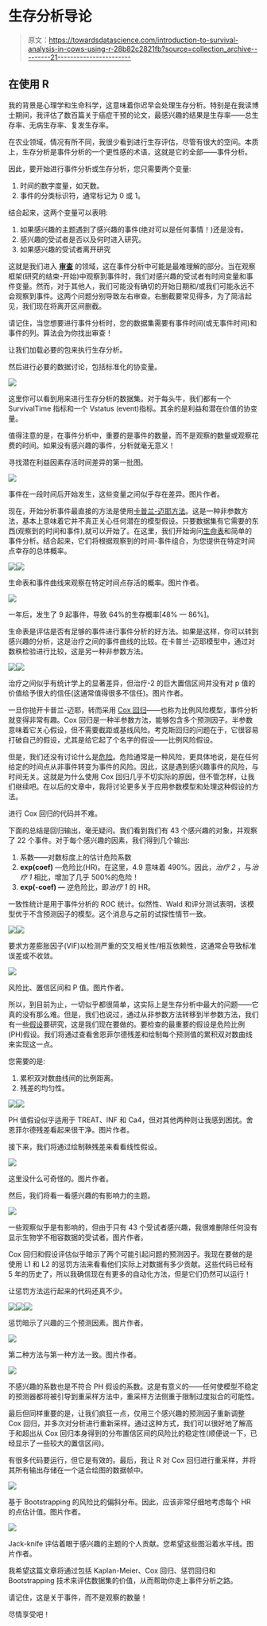 # 生存分析导论

> 原文：<https://towardsdatascience.com/introduction-to-survival-analysis-in-cows-using-r-28b82c2821fb?source=collection_archive---------21----------------------->

## 在使用 R

我的背景是心理学和生命科学，这意味着你迟早会处理生存分析。特别是在我读博士期间，我评估了数百篇关于癌症干预的论文，最感兴趣的结果是生存率——总生存率、无病生存率、复发生存率。

在农业领域，情况有所不同，我很少看到进行生存评估，尽管有很大的空间。本质上，生存分析是事件分析的一个更性感的术语，这就是它的全部——事件分析。

因此，要开始进行事件分析或生存分析，您只需要两个变量:

1.  时间的数字度量，如天数。
2.  事件的分类标识符，通常标记为 0 或 1。

结合起来，这两个变量可以表明:

1.  如果感兴趣的主题遇到了感兴趣的事件(绝对可以是任何事情！)还是没有。
2.  感兴趣的受试者是否以及何时进入研究。
3.  如果感兴趣的受试者离开研究

这就是我们进入 [**审查**](https://www2.karlin.mff.cuni.cz/~pesta/NMFM404/survival.html) 的领域，这在事件分析中可能是最难理解的部分。当在观察框架(研究的结束-开始)中观察到事件时，我们对感兴趣的受试者有时间变量和事件变量。然而，对于其他人，我们可能没有确切的开始日期和/或我们可能永远不会观察到事件。这两个问题分别导致左右审查。右删截要常见得多，为了简洁起见，我们现在将离开区间删截。

请记住，当您想要进行事件分析时，您的数据集需要有事件时间(或无事件时间)和事件的列。算法会为你找出审查！

让我们加载必要的包来执行生存分析。

然后进行必要的数据讨论，包括标准化的协变量。

![](img/8061ebfd3baac2160b0774501c8e70df.png)

这里你可以看到用来进行生存分析的数据集。对于每头牛，我们都有一个 SurvivalTime 指标和一个 Vstatus (event)指标。其余的是利益和潜在价值的协变量。

值得注意的是，在事件分析中，重要的是事件的数量，而不是观察的数量或观察花费的时间。如果没有感兴趣的事件，分析就毫无意义！

寻找潜在利益因素存活时间差异的第一批图。

![](img/2f50473f0daa08e930266e3cccb6debc.png)

事件在一段时间后开始发生，这些变量之间似乎存在差异。图片作者。

现在，开始分析事件最直接的方法是使用[卡普兰-迈耶方法](https://en.wikipedia.org/wiki/Kaplan%E2%80%93Meier_estimator)。这是一种非参数方法，基本上意味着它并不真正关心任何潜在的模型假设。只要数据集有它需要的东西(观察到的时间和事件),就可以开始了。在这里，我们开始询问[生命表](https://en.wikipedia.org/wiki/Life_table)和简单的事件分析。结合起来，它们将根据观察到的时间-事件组合，为您提供在特定时间点幸存的总体概率。

![](img/0bfcfd030bf9a0cd1b062f6038ed0d5a.png)![](img/42516ed44cd89c105521127e4f1d4a51.png)

生命表和事件曲线来观察在特定时间点存活的概率。图片作者。

![](img/55e67c430a9da001d5a62dcf24dcb8e9.png)

一年后，发生了 9 起事件，导致 64%的生存概率[48% — 86%]。

生命表是评估是否有足够的事件进行事件分析的好方法。如果是这样，你可以转到感兴趣的分析，这是治疗之间的事件曲线的比较。在卡普兰-迈耶模型中，通过对数秩检验进行比较，这是另一种非参数方法。

![](img/29faad4c428d53bc1e90279f39e12f61.png)![](img/02958dd177c7feb4dbd96dc8b9b3c949.png)

治疗之间似乎有统计学上的显著差异，但治疗-2 的巨大置信区间并没有对 p 值的价值给予很大的信任(这通常值得很多不信任)。图片作者。

一旦你抛开卡普兰-迈耶，转而采用 [Cox 回归](https://en.wikipedia.org/wiki/Proportional_hazards_model)——也称为比例风险模型，事件分析就变得非常有趣。Cox 回归是一种半参数方法，能够包含多个预测因子。半参数意味着它关心假设，但不需要截距或基线风险。考克斯回归的问题在于，它很容易打破自己的假设，尤其是给它起了个名字的假设——比例风险假设。

但是，我们还没有讨论什么是[危险](https://en.wikipedia.org/wiki/Failure_rate#hazard_function)。危险通常是一种风险，更具体地说，是在任何给定的时间点从非事件转变为事件的风险。因此，这是遇到感兴趣事件的风险，与时间无关。这就是为什么使用 Cox 回归几乎不切实际的原因，但不管怎样，让我们继续吧。在以后的文章中，我将讨论更多关于应用参数模型和处理这种假设的方法。

进行 Cox 回归的代码并不难。

下面的总结是回归输出，毫无疑问。我们看到我们有 43 个感兴趣的对象，并观察了 22 个事件。对于每个感兴趣的因素，我们得到几个输出:

1.  系数——对数标度上的估计危险系数
2.  **exp(coef)** —危险比(HR)。在这里，4.9 意味着 490%。因此，*治疗 2* ，与*治疗 1* 相比，增加了几乎 500%的危险！
3.  **exp(-coef) —** 逆危险比，即*治疗 1* 的 HR。

一致性统计是用于事件分析的 ROC 统计。似然性、Wald 和评分测试表明，该模型优于不含预测因子的模型。这个消息与之前的试探性情节一致。

![](img/99fc87b05f311f81d6ba954f37def468.png)![](img/39984088810601f9765da731a8d30e2b.png)

要求方差膨胀因子(VIF)以检测严重的交叉相关性/相互依赖性，这通常会导致标准误差或不收敛。

![](img/0099555afd63091a031156aa91dc41ac.png)

风险比、置信区间和 P 值。图片作者。

所以，到目前为止，一切似乎都很简单，这实际上是生存分析中最大的问题——它真的没有那么难。但是，我们也说过，通过从非参数方法转移到半参数方法，我们有一些[假设](http://www.sthda.com/english/wiki/cox-model-assumptions)要研究，这是我们现在要做的。要检查的最重要的假设是危险比例(PH)假设。我们将通过查看舍恩菲尔德残差和绘制每个预测值的累积双对数曲线来实现这一点。

您需要的是:

1.  累积双对数曲线间的比例距离。
2.  残差的均匀性。

![](img/6f9e652be1a635bd6aae7e51bf3cbaba.png)![](img/692f001558a61ebd8bd2587397f7afa1.png)

PH 值假设似乎适用于 TREAT、INF 和 Ca4，但对其他两种则让我感到困扰。舍恩菲尔德残差看起来很干净。图片作者。

接下来，我们将通过绘制鞅残差来看看线性假设。

![](img/97c5a70322e741d4896bf045d15ae898.png)

这里没什么可奇怪的。图片作者。

然后，我们将看一看感兴趣的有影响力的主题。

![](img/9013dff070a4ab3c19f6cc90d1be268e.png)

一些观察似乎是有影响的，但由于只有 43 个受试者感兴趣，我很难删除任何没有显示生物学不相容数据的受试者。图片作者。

Cox 回归和假设评估似乎暗示了两个可能引起问题的预测因子。我现在要做的是使用 L1 和 L2 的惩罚方法来看看他们实际上对数据有多少贡献。这些代码已经有 5 年的历史了，所以我确信现在有更多的自动化方法，但是它们仍然可以运行！

让惩罚方法运行起来的代码还真不少。

![](img/c416573b96a81a9e224348b9d9979407.png)![](img/52226b75b8b4cf4dd6ced018fc5e9cab.png)![](img/70952995cb6c9466da759fc5c218d707.png)

惩罚暗示了兴趣的三个预测因素。图片作者。

![](img/68c3bceb188e687e17e3fb04682e631c.png)

第二种方法与第一种方法一致。图片作者。

![](img/efb52799203da3a6934cb942cff15038.png)

不感兴趣的系数也是不符合 PH 假设的系数。这是有意义的——任何使模型不稳定的预测器都将被引导到重采样方法中，重采样方法侧重于限制过度拟合的可能性。

最后但同样重要的是，让我们疯狂一点，仅用三个感兴趣的预测因子重新调整 Cox 回归，并多次对分析进行重新采样。通过这种方式，我们可以很好地了解高于和超出从 Cox 回归本身得到的分布置信区间的风险比的稳定性(顺便说一下，已经显示了一些较大的置信区间)。

有很多代码要运行，但它是有效的。最后，我让 R 对 Cox 回归进行重采样，并将其所有输出存储在一个适合绘图的数据帧中。

![](img/373662f8be799a276974097521654d79.png)

基于 Bootstrapping 的风险比的偏斜分布。因此，应该非常仔细地考虑每个 HR 的点估计值。图片作者。

![](img/5a13b0b6931213084afaae96ce5f3b92.png)

Jack-knife 评估着眼于感兴趣的主题的个人贡献。您希望这些图沿着水平线。图片作者。

我希望这篇文章将通过包括 Kaplan-Meier、Cox 回归、惩罚回归和 Bootstrapping 技术来评估数据集的价值，从而帮助你走上事件分析之路。

请记住，这是关于事件，而不是观察的数量！

尽情享受吧！